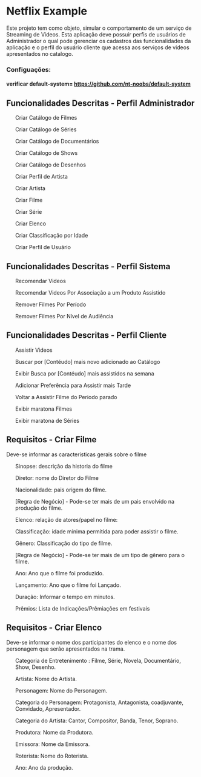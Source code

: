 # Netflix Example

Este projeto tem como objeto, simular o comportamento de um serviço de Streaming de Videos.
Esta aplicação deve possuir perfis de usuários de Administrador o qual pode gerenciar os 
cadastros das funcionalidades da aplicação e o perfil do usuário cliente que acessa aos 
serviços de videos apresentados no catalogo.


### Configuações: 
#### verificar default-system= https://github.com/nt-noobs/default-system
    
<h2>Funcionalidades Descritas - Perfil Administrador</h2>

<ul>Criar Catálogo de Filmes</ul>
<ul>Criar Catálogo de Séries</ul>
<ul>Criar Catálogo de Documentários</ul>
<ul>Criar Catálogo de Shows</ul>
<ul>Criar Catálogo de Desenhos</ul>
<ul>Criar Perfil de Artista</ul>
<ul>Criar Artista</ul>
<ul>Criar Filme</ul>
<ul>Criar Série</ul>
<ul>Criar Elenco</ul>
<ul>Criar Classificação por Idade</ul>
<ul>Criar Perfil de Usuário</ul>


<h2>Funcionalidades Descritas - Perfil Sistema</h2>
<ul>Recomendar Videos</ul>
<ul>Recomendar Videos Por Associação a um Produto Assistido</ul>
<ul>Remover Filmes Por Período</ul>
<ul>Remover Filmes Por Nível de Audiência</ul>


<h2>Funcionalidades Descritas - Perfil Cliente</h2>
<ul>Assistir Videos</ul>
<ul>Buscar por [Contéudo] mais novo adicionado ao Catálogo</ul>
<ul>Exibir Busca por [Contéudo] mais assistidos na semana</ul>
<ul>Adicionar Preferência para Assistir mais Tarde</ul>
<ul>Voltar a Assistir Filme do Periodo parado</ul>
<ul>Exibir maratona Filmes</ul>
<ul>Exibir maratona de Séries</ul>


<h2>Requisitos - Criar Filme</h2>
<p> Deve-se informar as caracteristicas gerais sobre o filme</p>
 <ul>Sinopse: descrição da historia do filme</ul>
 <ul>Diretor: nome do Diretor do Filme</ul>
 <ul>Nacionalidade: pais origem do filme.</ul>
 <ul>[Regra de Negócio] - Pode-se ter mais de um pais envolvido na produção do filme.</ul>
 <ul>Elenco: relação de atores/papel no filme:</ul>
 <ul>Classificação: idade minima permitida para poder assistir o filme.</ul>
 <ul>Gênero: Classificação do tipo de filme.</ul>
 <ul>[Regra de Negócio] - Pode-se ter mais de um tipo de gênero para o filme.</ul>
 <ul> Ano: Ano que o filme foi produzido.</ul>
 <ul> Lançamento: Ano que o filme foi Lançado.</ul>
 <ul>Duração: Informar o tempo em minutos. </ul>
 <ul>Prêmios: Lista de Indicações/Prêmiações em festivais </ul>
 
 
 <h2>Requisitos - Criar Elenco</h2>
 <p> Deve-se informar o nome dos participantes do elenco e o nome dos personagem que serão apresentados na trama.</p>
 <ul> Categoria de Entretenimento : Filme, Série, Novela, Documentário, Show, Desenho.</ul>
 <ul>Artista: Nome do Artista.</ul>
 <ul>Personagem: Nome do Personagem.</ul>
 <ul>Categoria do Personagem: Protagonista, Antagonista, coadjuvante, Convidado, Apresentador.</ul>
 <ul>Categoria do Artista: Cantor, Compositor, Banda, Tenor, Soprano.</ul>
 <ul>Produtora: Nome da Produtora.</ul>
 <ul>Emissora: Nome da Emissora.</ul>
 <ul> Roterista: Nome do Roterista.</ul>
 <ul> Ano: Ano da produção.</ul>

 
